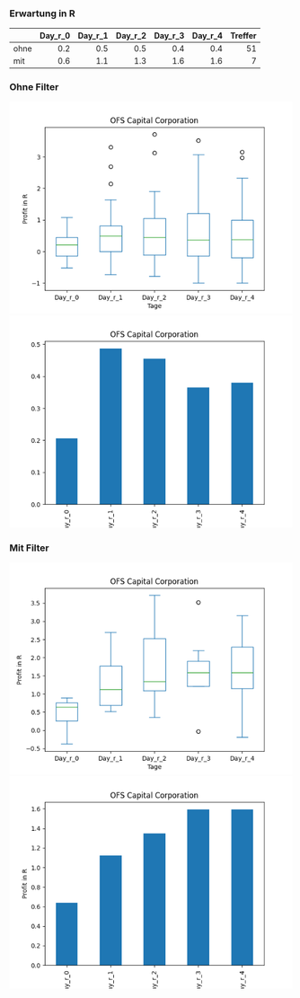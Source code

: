 ### Erwartung in R
|      |   Day_r_0 |   Day_r_1 |   Day_r_2 |   Day_r_3 |   Day_r_4 |   Treffer |
|:-----|----------:|----------:|----------:|----------:|----------:|----------:|
| ohne |       0.2 |       0.5 |       0.5 |       0.4 |       0.4 |        51 |
| mit  |       0.6 |       1.1 |       1.3 |       1.6 |       1.6 |         7 |

### Ohne Filter
![image info](./data/OFS_box_all.png)
![image info](./data/OFS_median_all.png)

### Mit Filter
![image info](./data/OFS_box_filtered.png)
![image info](./data/OFS_median_filtered.png)